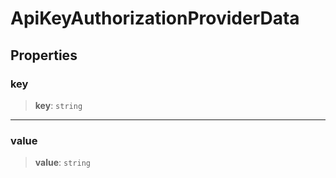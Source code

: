 # ApiKeyAuthorizationProviderData

## Properties

### key

> **key**: `string`

***

### value

> **value**: `string`
